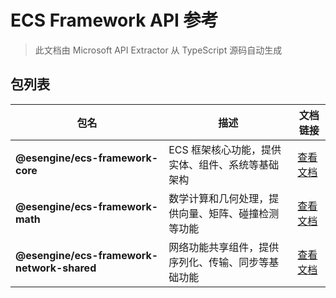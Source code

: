 # ECS Framework API 参考

> 此文档由 Microsoft API Extractor 从 TypeScript 源码自动生成

## 包列表

| 包名 | 描述 | 文档链接 |
|------|------|----------|
| **@esengine/ecs-framework-core** | ECS 框架核心功能，提供实体、组件、系统等基础架构 | [查看文档](./core/ecs-framework-monorepo.md) |
| **@esengine/ecs-framework-math** | 数学计算和几何处理，提供向量、矩阵、碰撞检测等功能 | [查看文档](./math/ecs-framework-monorepo.md) |  
| **@esengine/ecs-framework-network-shared** | 网络功能共享组件，提供序列化、传输、同步等基础功能 | [查看文档](./network-shared/ecs-framework-monorepo.md) |